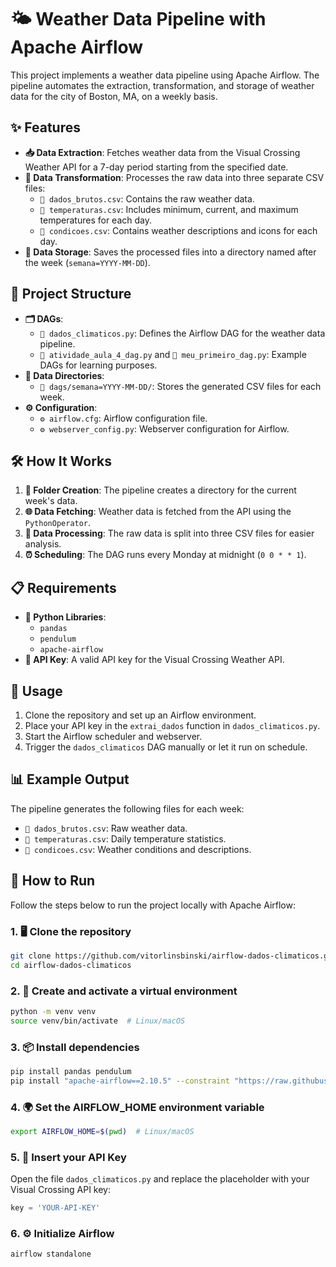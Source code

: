 # 🌤️ Weather Data Pipeline with Apache Airflow

This project implements a weather data pipeline using Apache Airflow. The pipeline automates the extraction, transformation, and storage of weather data for the city of Boston, MA, on a weekly basis.

## ✨ Features

- **📥 Data Extraction**: Fetches weather data from the Visual Crossing Weather API for a 7-day period starting from the specified date.
- **🔄 Data Transformation**: Processes the raw data into three separate CSV files:
    - `📄 dados_brutos.csv`: Contains the raw weather data.
    - `📄 temperaturas.csv`: Includes minimum, current, and maximum temperatures for each day.
    - `📄 condicoes.csv`: Contains weather descriptions and icons for each day.
- **💾 Data Storage**: Saves the processed files into a directory named after the week (`semana=YYYY-MM-DD`).

## 📂 Project Structure

- **🗂️ DAGs**:
    - `📜 dados_climaticos.py`: Defines the Airflow DAG for the weather data pipeline.
    - `📜 atividade_aula_4_dag.py` and `📜 meu_primeiro_dag.py`: Example DAGs for learning purposes.
- **📁 Data Directories**:
    - `📂 dags/semana=YYYY-MM-DD/`: Stores the generated CSV files for each week.
- **⚙️ Configuration**:
    - `⚙️ airflow.cfg`: Airflow configuration file.
    - `⚙️ webserver_config.py`: Webserver configuration for Airflow.

## 🛠️ How It Works

1. **📂 Folder Creation**: The pipeline creates a directory for the current week's data.
2. **🌐 Data Fetching**: Weather data is fetched from the API using the `PythonOperator`.
3. **🧹 Data Processing**: The raw data is split into three CSV files for easier analysis.
4. **⏰ Scheduling**: The DAG runs every Monday at midnight (`0 0 * * 1`).

## 📋 Requirements

- **🐍 Python Libraries**:
    - `pandas`
    - `pendulum`
    - `apache-airflow`
- **🔑 API Key**: A valid API key for the Visual Crossing Weather API.

## 🚀 Usage

1. Clone the repository and set up an Airflow environment.
2. Place your API key in the `extrai_dados` function in `dados_climaticos.py`.
3. Start the Airflow scheduler and webserver.
4. Trigger the `dados_climaticos` DAG manually or let it run on schedule.

## 📊 Example Output

The pipeline generates the following files for each week:

- `📄 dados_brutos.csv`: Raw weather data.
- `📄 temperaturas.csv`: Daily temperature statistics.
- `📄 condicoes.csv`: Weather conditions and descriptions.

## 🏃 How to Run

Follow the steps below to run the project locally with Apache Airflow:

### 1. 🖥️ Clone the repository

```bash
git clone https://github.com/vitorlinsbinski/airflow-dados-climaticos.git
cd airflow-dados-climaticos
```

### 2. 🐍 Create and activate a virtual environment 
```bash
python -m venv venv
source venv/bin/activate  # Linux/macOS
```

### 3. 📦 Install dependencies
```bash
pip install pandas pendulum
pip install "apache-airflow==2.10.5" --constraint "https://raw.githubusercontent.com/apache/airflow/constraints-2.10.5/constraints-3.9.txt"
```

### 4. 🌍 Set the AIRFLOW_HOME environment variable
```bash
export AIRFLOW_HOME=$(pwd)  # Linux/macOS
```

### 5. 🔑 Insert your API Key
Open the file `dados_climaticos.py` and replace the placeholder with your Visual Crossing API key:
```py
key = 'YOUR-API-KEY'
```

### 6. ⚙️ Initialize Airflow
```bash
airflow standalone
```
